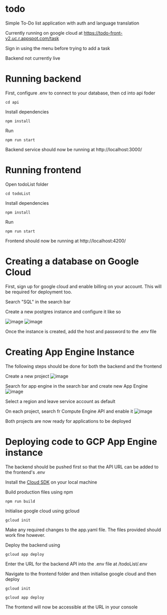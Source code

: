 # todo
 Simple To-Do list application with auth and language translation
 
 Currently running on google cloud at https://todo-front-v2.uc.r.appspot.com/task
 
 Sign in using the menu before trying to add a task
 
 Backend not currently live
 
 # Running backend
 First, configure .env to connect to your database, then cd into api foder
 
 ```cd api```
 
 Install dependencies 
 
 ```npm install```
 
 Run
 
 ```npm run start```
 
Backend service should now be running at http://localhost:3000/

# Running frontend

Open todoList folder

   ``` cd todoList ```
 
 Install dependencies 
 
  ``` npm install ```
  
  Run
  
   ``` npm run start ```
   
   Frontend should now be running at http://localhost:4200/
   
   
   
   
   # Creating a database on Google Cloud
   
   First, sign up for google cloud and enable billing on your account. This will be required for deployment too.
   
   Search "SQL" in the search bar
   
   Create a new postgres instance and configure it like so
   
   ![image](https://user-images.githubusercontent.com/102507947/220314712-497b9dbe-8b04-4f8f-98fb-bccb67593170.png)
   ![image](https://user-images.githubusercontent.com/102507947/220314763-1a570c04-fee2-45fe-b0f1-ddd6bb92c9b3.png)
   
   
   Once the instance is created, add the host and password to the .env file

   
   
   # Creating App Engine Instance
   

   The following steps should be done for both the backend and the frontend
   
   Create a new project
   ![image](https://user-images.githubusercontent.com/102507947/220313388-a950e145-1a30-4985-9b5f-a5ea2606c2e6.png)


   Search for app engine in the search bar and create new App Engine
   ![image](https://user-images.githubusercontent.com/102507947/220313598-48141521-f8d3-4599-a729-ca70d88312d7.png)


   Select a region and leave service account as default

   On each project, search fr Compute Engine API and enable it 
   ![image](https://user-images.githubusercontent.com/102507947/220313913-cb417962-c437-410b-a943-81874ae137a4.png)


   Both projects are now ready for applications to be deployed
   
   # Deploying code to GCP App Engine instance
   
   The backend should be pushed first so that the API URL can be added to the frontend's .env
   
   Install the [Cloud SDK](https://cloud.google.com/sdk/docs/install) on your local machine 
   
   Build production files using npm
   
   ``` npm run build ```
   
   Initialise google cloud using gcloud
   
   ``` gcloud init ```
   
   Make any required changes to the app.yaml file. The files provided should work fine however.
   
   Deploy the backend using
   
   ``` gcloud app deploy ```
   
   Enter the URL for the backend API into the .env file at /todoList/.env
   
   Navigate to the frontend folder and then initialise google cloud and then deploy
   
   ``` gcloud init ```
   
   ``` gcloud app deploy ```
   
   The frontend will now be accessible at the URL in your console



